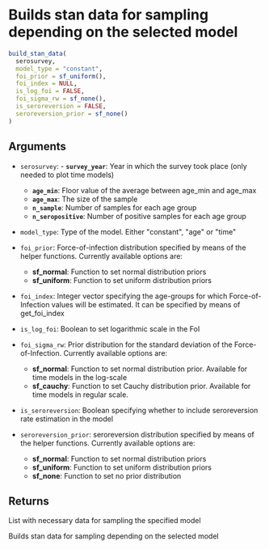 # Builds stan data for sampling depending on the selected model

```r
build_stan_data(
  serosurvey,
  model_type = "constant",
  foi_prior = sf_uniform(),
  foi_index = NULL,
  is_log_foi = FALSE,
  foi_sigma_rw = sf_none(),
  is_seroreversion = FALSE,
  seroreversion_prior = sf_none()
)
```

## Arguments

- `serosurvey`: - **`survey_year`**: Year in which the survey took place (only needed to plot time models)
    - **`age_min`**: Floor value of the average between age_min and age_max
    - **`age_max`**: The size of the sample
    - **`n_sample`**: Number of samples for each age group
    - **`n_seropositive`**: Number of positive samples for each age group
- `model_type`: Type of the model. Either "constant", "age" or "time"
- `foi_prior`: Force-of-infection distribution specified by means of the helper functions. Currently available options are:
    
    - **sf_normal**: Function to set normal distribution priors
    - **sf_uniform**: Function to set uniform distribution priors
- `foi_index`: Integer vector specifying the age-groups for which Force-of-Infection values will be estimated. It can be specified by means of get_foi_index
- `is_log_foi`: Boolean to set logarithmic scale in the FoI
- `foi_sigma_rw`: Prior distribution for the standard deviation of the Force-of-Infection. Currently available options are:
    
    - **sf_normal**: Function to set normal distribution prior. Available for time models in the log-scale
    - **sf_cauchy**: Function to set Cauchy distribution prior. Available for time models in regular scale.
- `is_seroreversion`: Boolean specifying whether to include seroreversion rate estimation in the model
- `seroreversion_prior`: seroreversion distribution specified by means of the helper functions. Currently available options are:
    
    - **sf_normal**: Function to set normal distribution priors
    - **sf_uniform**: Function to set uniform distribution priors
    - **sf_none**: Function to set no prior distribution

## Returns

List with necessary data for sampling the specified model

Builds stan data for sampling depending on the selected model

